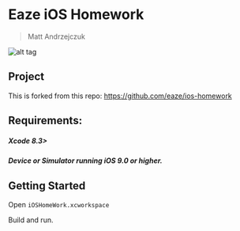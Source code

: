 # Eaze iOS Homework

>Matt Andrzejczuk



![alt tag](https://github.com/MattAndrzejczuk/ios-homework/blob/master/demohw.gif?raw=true)


## Project

This is forked from this repo: https://github.com/eaze/ios-homework

## Requirements:


##### Xcode 8.3>
##### Device or Simulator running iOS 9.0 or higher.


## Getting Started
Open `iOSHomeWork.xcworkspace`

Build and run.
